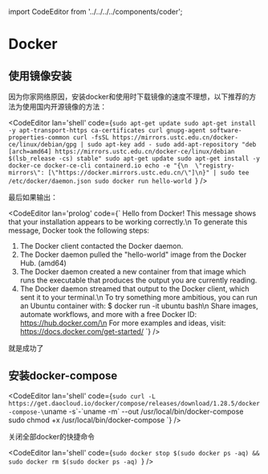 import CodeEditor from '../../../../components/coder';

# Docker

## 使用镜像安装

因为你家网络原因，安装docker和使用时下载镜像的速度不理想，以下推荐的方法为使用国内开源镜像的方法：

<CodeEditor lan='shell' code={`sudo apt-get update
sudo apt-get install -y apt-transport-https ca-certificates curl gnupg-agent software-properties-common
curl -fsSL https://mirrors.ustc.edu.cn/docker-ce/linux/debian/gpg | sudo apt-key add -
sudo add-apt-repository "deb [arch=amd64] https://mirrors.ustc.edu.cn/docker-ce/linux/debian $(lsb_release -cs) stable"
sudo apt-get update
sudo apt-get install -y docker-ce docker-ce-cli containerd.io
echo -e "{\n  \"registry-mirrors\": [\"https://docker.mirrors.ustc.edu.cn/\"]\n}" | sudo tee /etc/docker/daemon.json
sudo docker run hello-world
`} />

最后如果输出：

<CodeEditor lan='prolog' code={`
Hello from Docker!
This message shows that your installation appears to be working correctly.\n
To generate this message, Docker took the following steps:
 1. The Docker client contacted the Docker daemon.
 2. The Docker daemon pulled the "hello-world" image from the Docker Hub.
    (amd64)
 3. The Docker daemon created a new container from that image which runs the
    executable that produces the output you are currently reading.
 4. The Docker daemon streamed that output to the Docker client, which sent it
    to your terminal.\n
To try something more ambitious, you can run an Ubuntu container with:
 $ docker run -it ubuntu bash\n
Share images, automate workflows, and more with a free Docker ID:
 https://hub.docker.com/\n
For more examples and ideas, visit:
 https://docs.docker.com/get-started/
`} />

就是成功了

## 安装docker-compose

<CodeEditor lan='shell' code={`sudo curl -L https://get.daocloud.io/docker/compose/releases/download/1.28.5/docker-compose-\`uname -s\`-\`uname -m\` --out /usr/local/bin/docker-compose
sudo chmod +x /usr/local/bin/docker-compose
`} />

关闭全部docker的快捷命令

<CodeEditor lan='shell' code={`sudo docker stop $(sudo docker ps -aq) && sudo docker rm $(sudo docker ps -aq)
`} />
